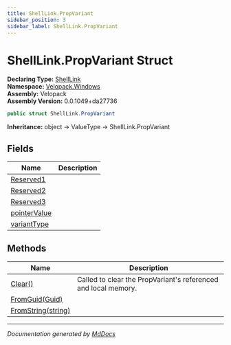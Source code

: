 ```yaml
---
title: ShellLink.PropVariant
sidebar_position: 3
sidebar_label: ShellLink.PropVariant
---
```

<!--  
  <auto-generated>   
    The contents of this file were generated by a tool.  
    Changes to this file may be list if the file is regenerated  
  </auto-generated>   
-->

# ShellLink.PropVariant Struct

**Declaring Type:** [ShellLink](../index.md)  
**Namespace:** [Velopack.Windows](../../index.md)  
**Assembly:** Velopack  
**Assembly Version:** 0.0.1049+da27736

```csharp
public struct ShellLink.PropVariant
```

**Inheritance:** object → ValueType → ShellLink.PropVariant

## Fields

| Name                                   | Description |
| -------------------------------------- | ----------- |
| [Reserved1](fields/Reserved1.md)       |             |
| [Reserved2](fields/Reserved2.md)       |             |
| [Reserved3](fields/Reserved3.md)       |             |
| [pointerValue](fields/pointerValue.md) |             |
| [variantType](fields/variantType.md)   |             |

## Methods

| Name                                        | Description                                                    |
| ------------------------------------------- | -------------------------------------------------------------- |
| [Clear()](methods/Clear.md)                 | Called to clear the PropVariant's referenced and local memory. |
| [FromGuid(Guid)](methods/FromGuid.md)       |                                                                |
| [FromString(string)](methods/FromString.md) |                                                                |

___

*Documentation generated by [MdDocs](https://github.com/ap0llo/mddocs)*
